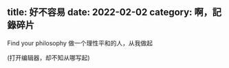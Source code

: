 title: 好不容易
date: 2022-02-02
category: 啊，記錄碎片
---

Find your philosophy
做一个理性平和的人，从我做起

<!-- more -->

(打开编辑器，却不知从哪写起)
